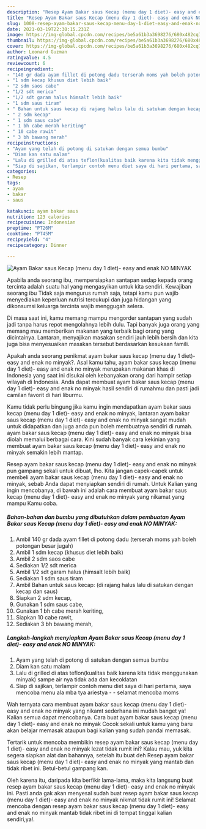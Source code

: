 ```yaml
---
description: "Resep Ayam Bakar saus Kecap (menu day 1 diet)- easy and enak NO MINYAK yang nikmat dan Mudah Dibuat"
title: "Resep Ayam Bakar saus Kecap (menu day 1 diet)- easy and enak NO MINYAK yang nikmat dan Mudah Dibuat"
slug: 1008-resep-ayam-bakar-saus-kecap-menu-day-1-diet-easy-and-enak-no-minyak-yang-nikmat-dan-mudah-dibuat
date: 2021-03-19T22:30:15.231Z
image: https://img-global.cpcdn.com/recipes/be5a61b3a3698276/680x482cq70/ayam-bakar-saus-kecap-menu-day-1-diet-easy-and-enak-no-minyak-foto-resep-utama.jpg
thumbnail: https://img-global.cpcdn.com/recipes/be5a61b3a3698276/680x482cq70/ayam-bakar-saus-kecap-menu-day-1-diet-easy-and-enak-no-minyak-foto-resep-utama.jpg
cover: https://img-global.cpcdn.com/recipes/be5a61b3a3698276/680x482cq70/ayam-bakar-saus-kecap-menu-day-1-diet-easy-and-enak-no-minyak-foto-resep-utama.jpg
author: Leonard Guzman
ratingvalue: 4.5
reviewcount: 6
recipeingredient:
- "140 gr dada ayam fillet di potong dadu terserah moms yah boleh potongan besar jugah"
- "1 sdm kecap khusus diet lebih baik"
- "2 sdm saos cabe"
- "1/2 sdt merica"
- "1/2 sdt garam halus himsalt lebih baik"
- "1 sdm saus tiram"
- " Bahan untuk saus kecap di rajang halus lalu di satukan dengan kecap dan saus"
- " 2 sdm kecap"
- " 1 sdm saus cabe"
- " 1 bh cabe merah keriting"
- " 10 cabe rawit"
- " 3 bh bawang merah"
recipeinstructions:
- "Ayam yang telah di potong di satukan dengan semua bumbu"
- "Diam kan satu malam"
- "Lalu di grilled di atas teflon(kualitas baik karena kita tidak menggunakan minyak) sampe air nya tidak ada dan kecoklatan"
- "Siap di sajikan, terlampir contoh menu diet saya di hari pertama, saya mencoba menu ala mba tya ariestya   selamat mencoba moms"
categories:
- Resep
tags:
- ayam
- bakar
- saus

katakunci: ayam bakar saus 
nutrition: 123 calories
recipecuisine: Indonesian
preptime: "PT26M"
cooktime: "PT45M"
recipeyield: "4"
recipecategory: Dinner

---
```



![Ayam Bakar saus Kecap (menu day 1 diet)- easy and enak NO MINYAK](https://img-global.cpcdn.com/recipes/be5a61b3a3698276/680x482cq70/ayam-bakar-saus-kecap-menu-day-1-diet-easy-and-enak-no-minyak-foto-resep-utama.jpg)

Apabila anda seorang ibu, mempersiapkan santapan sedap kepada orang tercinta adalah suatu hal yang mengasyikan untuk kita sendiri. Kewajiban seorang ibu Tidak saja mengurus rumah saja, tetapi kamu pun wajib menyediakan keperluan nutrisi tercukupi dan juga hidangan yang dikonsumsi keluarga tercinta wajib menggugah selera.

Di masa  saat ini, kamu memang mampu mengorder santapan yang sudah jadi tanpa harus repot mengolahnya lebih dulu. Tapi banyak juga orang yang memang mau memberikan makanan yang terbaik bagi orang yang dicintainya. Lantaran, menyajikan masakan sendiri jauh lebih bersih dan kita juga bisa menyesuaikan masakan tersebut berdasarkan kesukaan famili. 



Apakah anda seorang penikmat ayam bakar saus kecap (menu day 1 diet)- easy and enak no minyak?. Asal kamu tahu, ayam bakar saus kecap (menu day 1 diet)- easy and enak no minyak merupakan makanan khas di Indonesia yang saat ini disukai oleh kebanyakan orang dari hampir setiap wilayah di Indonesia. Anda dapat membuat ayam bakar saus kecap (menu day 1 diet)- easy and enak no minyak hasil sendiri di rumahmu dan pasti jadi camilan favorit di hari liburmu.

Kamu tidak perlu bingung jika kamu ingin mendapatkan ayam bakar saus kecap (menu day 1 diet)- easy and enak no minyak, lantaran ayam bakar saus kecap (menu day 1 diet)- easy and enak no minyak sangat mudah untuk didapatkan dan juga anda pun boleh membuatnya sendiri di rumah. ayam bakar saus kecap (menu day 1 diet)- easy and enak no minyak bisa diolah memalui berbagai cara. Kini sudah banyak cara kekinian yang membuat ayam bakar saus kecap (menu day 1 diet)- easy and enak no minyak semakin lebih mantap.

Resep ayam bakar saus kecap (menu day 1 diet)- easy and enak no minyak pun gampang sekali untuk dibuat, lho. Kita jangan capek-capek untuk membeli ayam bakar saus kecap (menu day 1 diet)- easy and enak no minyak, sebab Anda dapat menyiapkan sendiri di rumah. Untuk Kalian yang ingin mencobanya, di bawah ini adalah cara membuat ayam bakar saus kecap (menu day 1 diet)- easy and enak no minyak yang nikamat yang mampu Kamu coba.

<!--inarticleads1-->

##### Bahan-bahan dan bumbu yang dibutuhkan dalam pembuatan Ayam Bakar saus Kecap (menu day 1 diet)- easy and enak NO MINYAK:

1. Ambil 140 gr dada ayam fillet di potong dadu (terserah moms yah boleh potongan besar jugah)
1. Ambil 1 sdm kecap (khusus diet lebih baik)
1. Ambil 2 sdm saos cabe
1. Sediakan 1/2 sdt merica
1. Ambil 1/2 sdt garam halus (himsalt lebih baik)
1. Sediakan 1 sdm saus tiram
1. Ambil  Bahan untuk saus kecap: (di rajang halus lalu di satukan dengan kecap dan saus)
1. Siapkan  2 sdm kecap,
1. Gunakan  1 sdm saus cabe,
1. Gunakan  1 bh cabe merah keriting,
1. Siapkan  10 cabe rawit,
1. Sediakan  3 bh bawang merah,




<!--inarticleads2-->

##### Langkah-langkah menyiapkan Ayam Bakar saus Kecap (menu day 1 diet)- easy and enak NO MINYAK:

1. Ayam yang telah di potong di satukan dengan semua bumbu
1. Diam kan satu malam
1. Lalu di grilled di atas teflon(kualitas baik karena kita tidak menggunakan minyak) sampe air nya tidak ada dan kecoklatan
1. Siap di sajikan, terlampir contoh menu diet saya di hari pertama, saya mencoba menu ala mba tya ariestya  -  - selamat mencoba moms




Wah ternyata cara membuat ayam bakar saus kecap (menu day 1 diet)- easy and enak no minyak yang nikamt sederhana ini mudah banget ya! Kalian semua dapat mencobanya. Cara buat ayam bakar saus kecap (menu day 1 diet)- easy and enak no minyak Cocok sekali untuk kamu yang baru akan belajar memasak ataupun bagi kalian yang sudah pandai memasak.

Tertarik untuk mencoba membikin resep ayam bakar saus kecap (menu day 1 diet)- easy and enak no minyak lezat tidak rumit ini? Kalau mau, yuk kita segera siapkan alat dan bahannya, setelah itu buat deh Resep ayam bakar saus kecap (menu day 1 diet)- easy and enak no minyak yang mantab dan tidak ribet ini. Betul-betul gampang kan. 

Oleh karena itu, daripada kita berfikir lama-lama, maka kita langsung buat resep ayam bakar saus kecap (menu day 1 diet)- easy and enak no minyak ini. Pasti anda gak akan menyesal sudah buat resep ayam bakar saus kecap (menu day 1 diet)- easy and enak no minyak nikmat tidak rumit ini! Selamat mencoba dengan resep ayam bakar saus kecap (menu day 1 diet)- easy and enak no minyak mantab tidak ribet ini di tempat tinggal kalian sendiri,ya!.

